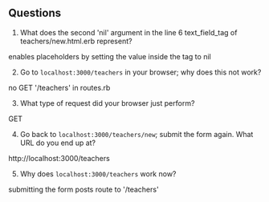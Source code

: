 ## Questions

1. What does the second 'nil' argument in the line 6 text_field_tag of teachers/new.html.erb represent?

enables placeholders by setting the value inside the tag to nil

2. Go to `localhost:3000/teachers` in your browser; why does this not work?

no GET '/teachers' in routes.rb

3. What type of request did your browser just perform?

GET

4. Go back to `localhost:3000/teachers/new`; submit the form again. What URL do you end up at?

http://localhost:3000/teachers

5. Why does `localhost:3000/teachers` work now?

submitting the form posts route to '/teachers'
